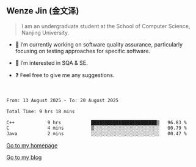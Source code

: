 ## Wenze Jin (金文泽)

> I am an undergraduate student at the School of Computer Science, Nanjing University.

- 🔭 I’m currently working on software quality assurance, particularly focusing on testing approaches for specific software.
  
- 🌱 I’m interested in SQA & SE.
  
- ❓ Feel free to give me any suggestions.  

<br>  

<!--START_SECTION:waka-->

```txt
From: 13 August 2025 - To: 20 August 2025

Total Time: 9 hrs 18 mins

C++            9 hrs           ████████████████████████▒   96.83 %
C              4 mins          ▒░░░░░░░░░░░░░░░░░░░░░░░░   00.79 %
Java           2 mins          ░░░░░░░░░░░░░░░░░░░░░░░░░   00.47 %
```

<!--END_SECTION:waka-->

[Go to my homepage](https://wenzejin.github.io)

[Go to my blog](https://wenzejin.notion.site/Wenze-Jin-s-Blog-1635e9fa7b6d80b3adcedfacc74aa717?pvs=4)
